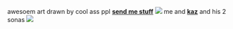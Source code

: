 awesoem art drawn by cool ass ppl
[**send me stuff**](https://xalicos.straw.page)
![](https://litter.catbox.moe/lmo0moccej0o2fqx.png) me and [**kaz**](https://github.com/plqnetz) and his 2 sonas
![](https://litter.catbox.moe/03yya7mhn8ffsxui.png)
